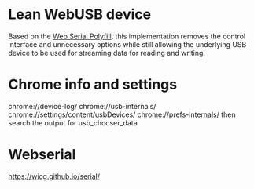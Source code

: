 # Lean WebUSB device

Based on the [Web Serial Polyfill](https://github.com/google/web-serial-polyfill), this implementation removes the control interface and unnecessary options while still allowing the underlying USB device to be used for streaming data for reading and writing.

# Chrome info and settings

chrome://device-log/ 
chrome://usb-internals/
chrome://settings/content/usbDevices/
chrome://prefs-internals/    then search the output for usb_chooser_data

# Webserial

https://wicg.github.io/serial/